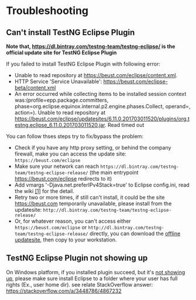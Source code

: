 Troubleshooting
====

## Can't install TestNG Eclipse Plugin

**Note that, https://dl.bintray.com/testng-team/testng-eclipse/ is the official update site for TestNG Eclipse Plugin**

If you failed to install TestNG Eclipse Plugin with following error:
* Unable to read repository at https://beust.com/eclipse/content.xml.
* HTTP Service 'Service Unavailable': https://beust.com/eclipse-beta/content.xml
* An error occurred while collecting items to be installed session context was:(profile=epp.package.committers, phase=org.eclipse.equinox.internal.p2.engine.phases.Collect, operand=, action=). Unable to read repository at https://beust.com/eclipse/updatesites/6.11.0.201703011520/plugins/org.testng.eclipse_6.11.0.201703011520.jar. Read timed out

You can follow thses steps try to fix/bypass the problem:
* Check if you have any http proxy setting, or behind the company firewall, make you can access the update site: `https://beust.com/eclipse`
* Make sure your network can reach `https://dl.bintray.com/testng-team/testng-eclipse-release/` (the main entrypoint https://beust.com/eclipse redirects to it)
* Add vmargs '-Djava.net.preferIPv4Stack=true' to Eclipse config.ini, read the wiki [[1]](https://wiki.eclipse.org/Eclipse.ini) for the detail.
* Retry two or more times, if still can't install, it could be the site https://beust.com temporarily unavailable, please install from the updatesite: `http://dl.bintray.com/testng-team/testng-eclipse-release/`
* Or, for whatever reason, you can't access either `https://beust.com/eclipse` or `http://dl.bintray.com/testng-team/testng-eclipse-release/` directly, you can download the [offline updatesite](https://github.com/cbeust/testng-eclipse#update-sites), then copy to your workstation.


## TestNG Eclipse Plugin not showing up

On Windows platform, if you installed plugin succeed, but it's [not showing up](https://github.com/cbeust/testng-eclipse/issues/378#issuecomment-359957096), please make sure install Eclipse to a folder where your user has full rights (Ex., user home dir).
see relate StackOverflow answer: https://stackoverflow.com/a/3448786/4867232
